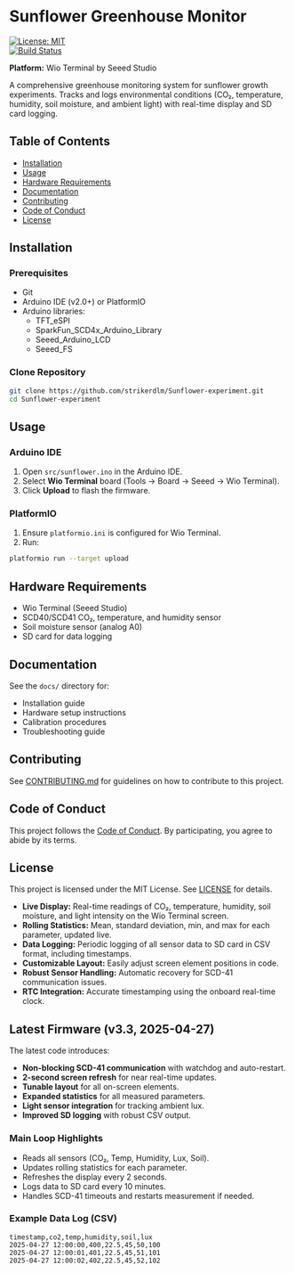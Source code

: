 # Sunflower Greenhouse Monitor

[![License: MIT](https://img.shields.io/badge/License-MIT-yellow.svg)](LICENSE)  
[![Build Status](https://img.shields.io/badge/build-passing-brightgreen.svg)](#)

**Platform:** Wio Terminal by Seeed Studio

A comprehensive greenhouse monitoring system for sunflower growth experiments. Tracks and logs environmental conditions (CO₂, temperature, humidity, soil moisture, and ambient light) with real-time display and SD card logging.

## Table of Contents

- [Installation](#installation)  
- [Usage](#usage)  
- [Hardware Requirements](#hardware-requirements)  
- [Documentation](#documentation)  
- [Contributing](#contributing)  
- [Code of Conduct](#code-of-conduct)  
- [License](#license)

## Installation

### Prerequisites

- Git  
- Arduino IDE (v2.0+) or PlatformIO  
- Arduino libraries:
  - TFT_eSPI  
  - SparkFun_SCD4x_Arduino_Library  
  - Seeed_Arduino_LCD  
  - Seeed_FS  

### Clone Repository

```bash
git clone https://github.com/strikerdlm/Sunflower-experiment.git
cd Sunflower-experiment
```

## Usage

### Arduino IDE

1. Open `src/sunflower.ino` in the Arduino IDE.  
2. Select **Wio Terminal** board (Tools → Board → Seeed → Wio Terminal).  
3. Click **Upload** to flash the firmware.

### PlatformIO

1. Ensure `platformio.ini` is configured for Wio Terminal.  
2. Run:

```bash
platformio run --target upload
```

## Hardware Requirements

- Wio Terminal (Seeed Studio)  
- SCD40/SCD41 CO₂, temperature, and humidity sensor  
- Soil moisture sensor (analog A0)  
- SD card for data logging  

## Documentation

See the `docs/` directory for:

- Installation guide  
- Hardware setup instructions  
- Calibration procedures  
- Troubleshooting guide  

## Contributing

See [CONTRIBUTING.md](CONTRIBUTING.md) for guidelines on how to contribute to this project.

## Code of Conduct

This project follows the [Code of Conduct](CODE_OF_CONDUCT.md). By participating, you agree to abide by its terms.

## License

This project is licensed under the MIT License. See [LICENSE](LICENSE) for details.

- **Live Display:** Real-time readings of CO₂, temperature, humidity, soil moisture, and light intensity on the Wio Terminal screen.
- **Rolling Statistics:** Mean, standard deviation, min, and max for each parameter, updated live.
- **Data Logging:** Periodic logging of all sensor data to SD card in CSV format, including timestamps.
- **Customizable Layout:** Easily adjust screen element positions in code.
- **Robust Sensor Handling:** Automatic recovery for SCD-41 communication issues.
- **RTC Integration:** Accurate timestamping using the onboard real-time clock.

## Latest Firmware (v3.3, 2025-04-27)

The latest code introduces:
- **Non-blocking SCD-41 communication** with watchdog and auto-restart.
- **2-second screen refresh** for near real-time updates.
- **Tunable layout** for all on-screen elements.
- **Expanded statistics** for all measured parameters.
- **Light sensor integration** for tracking ambient lux.
- **Improved SD logging** with robust CSV output.

### Main Loop Highlights

- Reads all sensors (CO₂, Temp, Humidity, Lux, Soil).
- Updates rolling statistics for each parameter.
- Refreshes the display every 2 seconds.
- Logs data to SD card every 10 minutes.
- Handles SCD-41 timeouts and restarts measurement if needed.

### Example Data Log (CSV)

```csv
timestamp,co2,temp,humidity,soil,lux
2025-04-27 12:00:00,400,22.5,45,50,100
2025-04-27 12:00:01,401,22.5,45,51,101
2025-04-27 12:00:02,402,22.5,45,52,102
